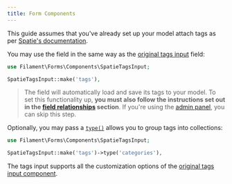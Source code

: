```yaml
---
title: Form Components
---
```


This guide assumes that you've already set up your model attach tags as per [Spatie's documentation](https://spatie.be/docs/laravel-tags/basic-usage/using-tags).

You may use the field in the same way as the [original tags input](/docs/forms/fields#tags-input) field:

```php
use Filament\Forms\Components\SpatieTagsInput;

SpatieTagsInput::make('tags'),
```

> The field will automatically load and save its tags to your model. To set this functionality up, **you must also follow the instructions set out in the [field relationships](/docs/forms/getting-started#field-relationships) section**. If you're using the [admin panel](/docs/admin), you can skip this step.

Optionally, you may pass a [`type()`](https://spatie.be/docs/laravel-tags/advanced-usage/using-types) allows you to group tags into collections:

```php
use Filament\Forms\Components\SpatieTagsInput;

SpatieTagsInput::make('tags')->type('categories'),
```

The tags input supports all the customization options of the [original tags input component](/docs/forms/fields#tags-input).
